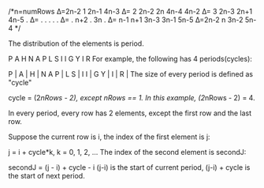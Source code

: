 /*n=numRows
Δ=2n-2    1                           2n-1                         4n-3
Δ=        2                     2n-2  2n                    4n-4   4n-2
Δ=        3               2n-3        2n+1              4n-5       .
Δ=        .           .               .               .            .
Δ=        .       n+2                 .           3n               .
Δ=        n-1 n+1                     3n-3    3n-1                 5n-5
Δ=2n-2    n                           3n-2                         5n-4
*/


The distribution of the elements is period.

P   A   H   N
A P L S I I G
Y   I   R
For example, the following has 4 periods(cycles):

P   | A   | H   | N
A P | L S | I I | G
Y   | I   | R   |
The size of every period is defined as "cycle"

cycle = (2*nRows - 2), except nRows == 1.
In this example, (2*nRows - 2) = 4.

In every period, every row has 2 elements, except the first row and the last row.

Suppose the current row is i, the index of the first element is j:

j = i + cycle*k, k = 0, 1, 2, ...
The index of the second element is secondJ:

secondJ = (j - i) + cycle - i
(j-i) is the start of current period, (j-i) + cycle is the start of next period.
